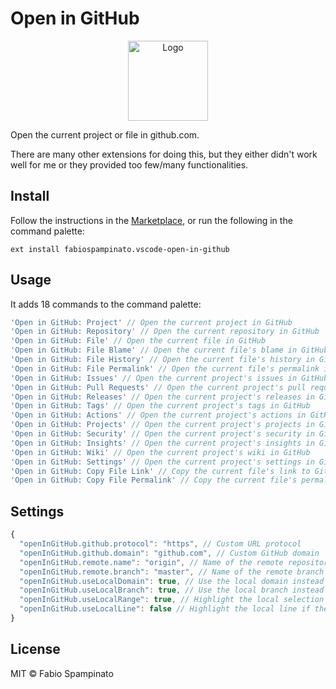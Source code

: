 # Open in GitHub

<p align="center">
  <img src="https://raw.githubusercontent.com/fabiospampinato/vscode-open-in-github/master/resources/logo.png" width="128" alt="Logo">
</p>

Open the current project or file in github.com.

There are many other extensions for doing this, but they either didn't work well for me or they provided too few/many functionalities.

## Install

Follow the instructions in the [Marketplace](https://marketplace.visualstudio.com/items?itemName=fabiospampinato.vscode-open-in-github), or run the following in the command palette:

```shell
ext install fabiospampinato.vscode-open-in-github
```

## Usage

It adds 18 commands to the command palette:

```js
'Open in GitHub: Project' // Open the current project in GitHub
'Open in GitHub: Repository' // Open the current repository in GitHub
'Open in GitHub: File' // Open the current file in GitHub
'Open in GitHub: File Blame' // Open the current file's blame in GitHub
'Open in GitHub: File History' // Open the current file's history in GitHub
'Open in GitHub: File Permalink' // Open the current file's permalink in GitHub
'Open in GitHub: Issues' // Open the current project's issues in GitHub
'Open in GitHub: Pull Requests' // Open the current project's pull requests in GitHub
'Open in GitHub: Releases' // Open the current project's releases in GitHub
'Open in GitHub: Tags' // Open the current project's tags in GitHub
'Open in GitHub: Actions' // Open the current project's actions in GitHub
'Open in GitHub: Projects' // Open the current project's projects in GitHub
'Open in GitHub: Security' // Open the current project's security in GitHub
'Open in GitHub: Insights' // Open the current project's insights in GitHub
'Open in GitHub: Wiki' // Open the current project's wiki in GitHub
'Open in GitHub: Settings' // Open the current project's settings in GitHub
'Open in GitHub: Copy File Link' // Copy the current file's link to GitHub
'Open in GitHub: Copy File Permalink' // Copy the current file's permalink to GitHub
```

## Settings

```js
{
  "openInGitHub.github.protocol": "https", // Custom URL protocol
  "openInGitHub.github.domain": "github.com", // Custom GitHub domain
  "openInGitHub.remote.name": "origin", // Name of the remote repository
  "openInGitHub.remote.branch": "master", // Name of the remote branch
  "openInGitHub.useLocalDomain": true, // Use the local domain instead of the fixed github domain
  "openInGitHub.useLocalBranch": true, // Use the local branch instead of the fixed remote branch
  "openInGitHub.useLocalRange": true, // Highlight the local selection range, if there's one
  "openInGitHub.useLocalLine": false // Highlight the local line if there's no selection range
}
```

## License

MIT © Fabio Spampinato
